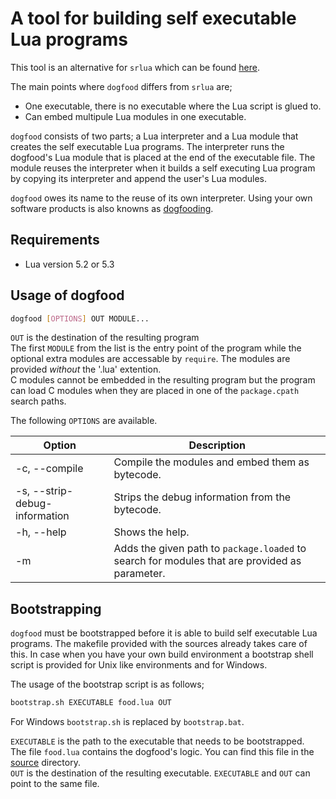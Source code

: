# A tool for building self executable Lua programs

This tool is an alternative for ```srlua``` which can be found [here](http://tecgraf.puc-rio.br/~lhf/ftp/lua/).

The main points where ```dogfood``` differs from ```srlua``` are;

* One executable, there is no executable where the Lua script is glued to.
* Can embed multipule Lua modules in one executable.

```dogfood``` consists of two parts; a Lua interpreter and a Lua module that creates the self executable Lua programs.
The interpreter runs the dogfood's Lua module that is placed at the end of the executable file.
The module reuses the interpreter when it builds a self executing Lua program by copying its interpreter and append the user's Lua modules.

```dogfood``` owes its name to the reuse of its own interpreter.
Using your own software products is also knowns as [dogfooding](https://en.wikipedia.org/wiki/Eating_your_own_dog_food).

## Requirements

* Lua version 5.2 or 5.3

## Usage of dogfood

``` sh
dogfood [OPTIONS] OUT MODULE...
```

```OUT``` is the destination of the resulting program  
The first ```MODULE``` from the list is the entry point of the program while the optional extra modules are accessable by ```require```.
The modules are provided _without_ the '.lua' extention.  
C modules cannot be embedded in the resulting program but the program can load C modules when they are placed in one of the ```package.cpath``` search paths.

The following ```OPTIONS``` are available.

|Option | Description|
|-------|------------|
|-c, --compile | Compile the modules and embed them as bytecode.|
|-s, --strip-debug-information | Strips the debug information from the bytecode.|
|-h, --help | Shows the help.|
|-m | Adds the given path to ```package.loaded``` to search for modules that are provided as parameter.|
                              
                              
## Bootstrapping

```dogfood``` must be bootstrapped before it is able to build self executable Lua programs.
The makefile provided with the sources already takes care of this.
In case when you have your own build environment a bootstrap shell script is provided for Unix like environments and for Windows.

The usage of the bootstrap script is as follows;

``` sh
bootstrap.sh EXECUTABLE food.lua OUT
```

For Windows ```bootstrap.sh``` is replaced by ```bootstrap.bat```.

```EXECUTABLE``` is the path to the executable that needs to be bootstrapped.  
The file ```food.lua``` contains the dogfood's logic.
You can find this file in the [source](/src) directory.  
```OUT``` is the destination of the resulting executable.
```EXECUTABLE``` and ```OUT``` can point to the same file.
